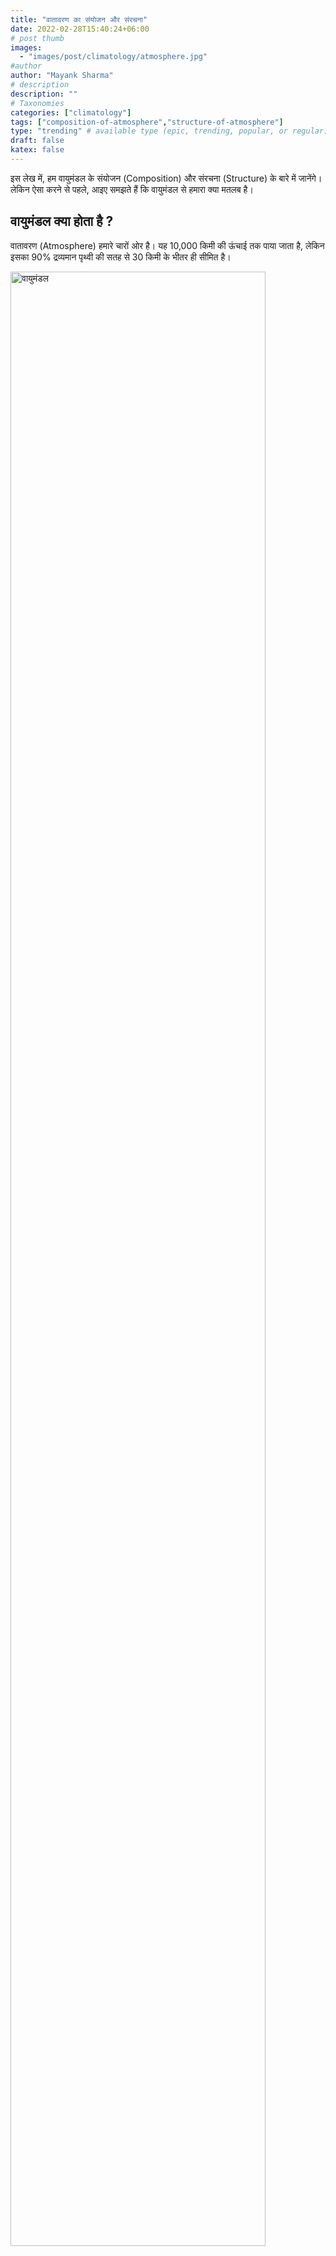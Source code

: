 ```yaml
---
title: "वातावरण का संयोजन और संरचना"
date: 2022-02-28T15:40:24+06:00
# post thumb
images:
  - "images/post/climatology/atmosphere.jpg"
#author
author: "Mayank Sharma"
# description
description: ""
# Taxonomies
categories: ["climatology"]
tags: ["composition-of-atmosphere","structure-of-atmosphere"]
type: "trending" # available type (epic, trending, popular, or regular)
draft: false
katex: false
---
```


इस लेख में, हम वायुमंडल के संयोजन (Composition) और संरचना (Structure) के बारे में जानेंगे। लेकिन ऐसा करने से पहले, आइए समझते हैं कि वायुमंडल से हमारा क्या मतलब है।

## वायुमंडल क्या होता है ? 

वातावरण (Atmosphere) हमारे चारों ओर है। यह 10,000 किमी की ऊंचाई तक पाया जाता है, लेकिन इसका 90% द्रव्यमान पृथ्वी की सतह से 30 किमी के भीतर ही सीमित है।

<img src="../../../images/post/climatology/atmosphere.jpg" alt="वायुमंडल" style="width:90%;height:90%;">

वायुमंडल पृथ्वी के चारों ओर विभिन्न गैसों का मिश्रण है, जो गुरुत्वाकर्षण बल द्वारा पृथ्वी से जुड़ा हुआ है।

इस मिश्रण को हवा (air) कहते हैं। यह रंगहीन और गंधहीन होती है।


## वायुमंडल का संयोजन (Composition of Atmosphere)

वातावरण मुख्य रूप से निम्नलिखित से बना है:

* गैस
* जल वाष्प
* धूल के कण

<img src="../../../images/post/climatology/composition-of-atmosphere.png" alt="composition of atmosphere" style="width:99%;height:99%;">


## गैसें

### नाइट्रोजन 

नाइट्रोजन (Nitrogen, <var>N<sub>2</sub></var>) पृथ्वी के वायुमंडल में सबसे प्रचुर मात्रा में पायी जाने वाली गैस है (लगभग 78%)।

### ऑक्सीजन

ऑक्सीजन (Oxygen, <var>O<sub>2</sub></var>) वायुमंडल में सभी गैसों का लगभग 21% है। 120 किमी की ऊंचाई के बाद यह लगभग नगण्य मात्रा में पायी जाती है। मनुष्यों और जानवरों को <var>O<sub>2</sub></var> की आवश्यकता होती है।

### कार्बन डाई-ऑक्साइड

कार्बन डाइ-ऑक्साइड (Carbon di-oxide, <var>CO<sub>2</sub></var>) पृथ्वी की सतह से केवल 90 किमी की दूरी तक ही पायी जाती है। पौधों को <var>CO<sub>2</sub></var> की आवश्यकता होती है।

जब भी हम Carbon di-oxide की बात करते हैं, तो Green house effect का जिक्र भी होता ही है| 

***ग्रीन हाउस प्रभाव (Green house effect)*** - <var>CO<sub>2</sub></var> आने वाले सौर विकिरण के लिए पारदर्शी होती है, लेकिन बाहर जाने वाले स्थलीय विकिरण के लिए अपारदर्शी है।

यह मात्रा में बढ़ रही है - मुख्य रूप से जीवाश्म ईंधन के जलने के कारण। इसलिए, हम बढ़े हुए ग्रीन हाउस प्रभाव और बढ़ते वैश्विक तापमान को देख रहे हैं।

<div class="toc-mak">
  <img src="../../../images/pencil.png">
  <b>नोट</b><br>

प्रश्न: हमारे सौरमंडल का सबसे गर्म ग्रह कौन सा है ?

उत्तर:
यह शुक्र है, न कि बुध (भले ही बुध, शुक्र की तुलना में सूर्य के अधिक निकट है)।

क्या आप इसका कारण जानते हैं? <br>
यह इसके वातावरण में <var>CO<sub>2</sub></var> के अत्यधिक स्तर के कारण है।

वैज्ञानिकों का मानना ​​है कि एक समय में शुक्र (Venus) बिल्कुल पृथ्वी जैसा हुआ करता था। इसमें वायुमंडल और महासागर थे। लेकिन फिर तापमान बढ़ गया और महासागर वाष्पीकृत हो गए। इसके वातावरण में जलवाष्प के अत्यधिक स्तर और <var>CO<sub>2</sub></var> के कारण, ग्रीनहाउस प्रभाव ने तापमान के स्तर को और बढ़ा दिया और शुक्र लगातार बढ़ते तापमान के इस दुष्चक्र में फंस गया। वैज्ञानिकों का तो यहां तक ​​मानना ​​है, कि शुक्र पर तापमान इतना अधिक है कि वहां द्रव धातुओं की वर्षा होती है।
</div>


### ओजोन

ओजोन (Ozone, <var>O<sub>3</sub></var>) पृथ्वी की सतह से 10 - 50 किमी के बीच पायी जाती है।

यूवी फिल्टर (UV filter) - ओजोन सूर्य से आने वाली अल्ट्रा-वायलेट किरणों को अवशोषित कर लेती है, जिससे वह पृथ्वी की सतह तक नहीं पहुंच पाती हैं।


## जल वाष्प 

जल वाष्प, गैसीय अवस्था में <var>H<sub>2</sub></var>O को ही कहते हैं|  

जलवाष्प की मात्रा ऊंचाई के साथ घटती है - यह पृथ्वी की सतह से केवल 90 किमी तक ही पाया जाता है। (<var>CO<sub>2</sub></var> की तरह ही)

भूमध्य रेखा से ध्रुवों की ओर इसकी मात्रा घटती जाती है - गर्म और आर्द्र कटिबंधों (tropics) में वायु की मात्रा का 4% तक, तथा रेगिस्तान और ध्रुवीय क्षेत्रों के शुष्क और ठंडे क्षेत्रों में 1% से भी कम।

ग्रीन हाउस प्रभाव (Green house effect) - जलवाष्प सूर्यातप के कुछ हिस्सों को अवशोषित करता है, और पृथ्वी की विकिरणित गर्मी (radiated heat) को संरक्षित करता है। इससे ग्रीन हाउस प्रभाव बढ़ता है| 

जलवाष्प दुनिया के विभिन्न हिस्सों में मौसम और जलवायु में भारी अंतर पैदा करता है।

## धूल के कण

धूल के कणों की उत्पत्ति - धूल के कण विभिन्न स्रोतों से आते हैं, जैसे समुद्री लवण, महीन मिट्टी, धुएँ की कालिख (smoke-soot), राख (ash), पराग (pollen), उल्का (meteors), आदि।

ऊंचाई के साथ घटती मात्रा - धूल आमतौर पर वायुमंडल की निचली परतों में ही केंद्रित होती है।

उपोष्णकटिबंधीय (subtropical) और समशीतोष्ण (temperate) क्षेत्रों में धुल की उच्च सांद्रता पायी जाती है (भूमध्यरेखीय और ध्रुवीय क्षेत्रों की तुलना में) - शुष्क हवाओं के कारण।

बादल निर्माण - धुल के कण, हीड्रोस्कोपिक नाभिक (hygroscopic nuclei) के रूप में कार्य करते हैं, जिसके चारों ओर जल वाष्प संघनित होता है।


## वायुमंडल की संरचना (Structure of Atmosphere)

वायुमंडल में विभिन्न परतें होती हैं। इन परतों का घनत्व और तापमान बहुत भिन्न होता है।

* घनत्व (Density) - वायुमंडल का घनत्व पृथ्वी की सतह के निकट सबसे अधिक होता है। ऊंचाई बढ़ने के साथ यह घटता जाता है।

* तापमान - हम तापमान के आधार पर वायुमंडल के स्तंभ को मुख्य रूप से पांच अलग-अलग परतों में विभाजित करते हैं: <br><br>
ये परतें हैं:
* क्षोभ मंडल (troposphere)
* समताप मंडल (stratosphere)
* मध्यमंडल (mesosphere)
* बाह्य वायुमंडल (thermosphere) और
* बहिर्मंडल (exosphere)

<img src="../../../images/post/climatology/structure-of-atmosphere.png" alt="structure of atmosphere" style="width:99%;height:99%;">

आइए एक-एक करके इन परतों का अध्ययन करें:

### क्षोभ मंडल (Troposphere)

#### क्षोभमंडल की विशेषताएं

* स्थिति - यह वायुमंडल की सबसे निचली परत है। <br><br>
अतः जहाँ तक जैविक गतिविधि का संबंध है, इसे सबसे महत्वपूर्ण परत माना जा सकता है।

* मोटाई - इसकी औसत ऊंचाई 13 किमी है। <br><br>
भूमध्य रेखा पर मोटाई सबसे अधिक होती है। (ध्रुवों के पास 8 किमी और भूमध्य रेखा पर लगभग 18 किमी)

* मौसम और जलवायु - इस परत में धूल के कण और जलवाष्प होते हैं। अधिकांश जलवायु और मौसम संबंधी गतिविधियाँ इसी परत तक सीमित हैं। इसलिए, जलवायु विज्ञान (Climatology) में हम ज्यादातर खुद को क्षोभ मंडल (और कुछ हद तक समताप मंडल) तक ही सीमित रखते हैं।

<div class="toc-mak">
  <img src="../../../images/pencil.png">
  <b>नोट</b><br>

क्षोभमंडल में हम जैसे-जैसे ऊपर जाते हैं, तापमान कम होता जाता है| 

#### पर्यावरणीय ह्रास दर (Environmental Lapse Rate, ELR)

पर्यावरणीय ह्रास दर (Environmental Lapse Rate) या पर्यावरणीय चूक दर, किसी स्थान विशेष और समय विशेष पर, वातावरण की ऊंचाई में वृद्धि के साथ तापमान में गिरावट की वास्तविक दर होती है।

#### सामान्य ह्रास दर (Normal Lapse Rate, NLR)

पर्यावरणीय ह्रास दर का औसत - वायुमंडल में प्रति किमी चढ़ाई के साथ लगभग 6.4 डिग्री सेल्सियस की गिरावट, या प्रत्येक 165 मीटर चढ़ाई के साथ लगभग 1 डिग्री सेल्सियस की गिरावट।
</div>

### क्षोभ-सीमा (Tropopause)

क्षोभ-सीमा - क्षोभमंडल को समताप मंडल से अलग करने वाला क्षेत्र।

यहाँ का तापमान लगभग स्थिर रहता है। यह भूमध्य रेखा पर लगभग -80°C और ध्रुवों पर लगभग -45°C होता है।

<div class="toc-mak">
  <img src="../../../images/pencil.png">
  <b>नोट</b><br>

भूमध्य रेखा पर ध्रुवों की तुलना में कम तापमान क्यों?

क्षोभमंडल की ऊंचाई, ध्रुवों की तुलना में भूमध्य रेखा पर अधिक होती है। ऊंचाई जितनी अधिक होगी, तापमान उतना ही कम होगा।
</div>

### समताप मंडल (Stratosphere)

#### समताप मंडल की विशेषताएं

* स्थिति - यह ट्रोपोपॉज़ के ऊपर होता है, और 50 किमी की ऊँचाई तक फैला होता है। <br><br>
इसमें ओजोन परत (ozone layer) भी होती है।
<img src="../../../images/post/climatology/structure-of-atmosphere1.jpg" alt="structure of atmosphere" style="width:99%;height:99%;">

* तापमान - यह परत बहुत ठंडी होती है। तापमान ऊंचाई के साथ बढ़ता है या स्थिर रहता है (इसपर दो विरोधाभासी सिद्धांत हैं)।

* यहां हवा बेहद पतली होती है, धूल, धुएं या जल वाष्प के बिना। यह परत बादल रहित भी होती है।

### मध्यमंडल (Mesosphere)

#### मध्यमंडल की विशेषताएं

* स्थिति - यह समताप मंडल के ऊपर स्थित होता है और 80 किमी की ऊँचाई तक फैला हुआ होता है।

* तापमान - ऊंचाई के साथ घटता है (80 किमी की ऊंचाई पर -100 डिग्री सेल्सियस तक पहुंच जाता है)।

***मध्य सीमा (Mesopause)*** - मध्यमंडल की ऊपरी सीमा।

### बाह्य वायुमंडल (Thermosphere)

#### बाह्य वायुमंडल की विशेषताएं

* स्थिति - मध्य सीमा (mesopause) के ऊपर 80 से 400 किमी के बीच स्थित होता है।

* तापमान - ऊंचाई के साथ बढ़ता है (1700 डिग्री सेल्सियस तक पहुंच जाता है)।

### बहिर्मंडल (Exosphere)

#### बहिर्मंडल की विशेषताएं

* स्थिति - बहिर्मंडल के ऊपर वायुमंडल की सबसे ऊपरी परत। यह धीरे-धीरे बाहरी अंतरिक्ष में विलीन हो जाता है।

### आयनमंडल (Ionosphere)

आयनमंडल एक विशेष परत है जो मध्यमंडल (Mesosphere), बाह्य वायुमंडल (Thermosphere) और बहिर्मंडल (Exosphere) को ओवरलैप करती है।

यह वातावरण का बहुत सक्रिय हिस्सा है| यह बढ़ता और सिकुड़ता रहता है, क्योंकि यह सूर्य से ऊर्जा को अवशोषित करता है। इन परतों की गैसें सौर विकिरण से उत्तेजित होकर विद्युत आवेशित कण बनाती हैं, जिन्हें आयन (ions) कहते हैं। इसलिए इसे आयनमंडल कहते हैं।

#### आयनमंडल की विशेषताएं

* औरोरा (Auroras) - आयनमंडल में आयन पृथ्वी और सूर्य दोनों के चुंबकीय क्षेत्रों से प्रभावित होते हैं। यह वह जगह है जहां औरोरा (प्रकाश के उज्ज्वल, सुंदर बैंड) होते हैं। वे सूर्य के उच्च-ऊर्जा कणों के आयनोस्फीयर में स्तिथ परमाणुओं के साथ परस्पर क्रिया के कारण पैदा होते हैं।

* रेडियो प्रसारण - पृथ्वी से प्रेषित रेडियो तरंगें इस परत द्वारा वापस पृथ्वी पर परावर्तित हो जाती हैं। तो, यह परत लंबी दूरी पर लघु तरंग रेडियो प्रसारण (short-wave radio transmission) संभव बनाती है।

